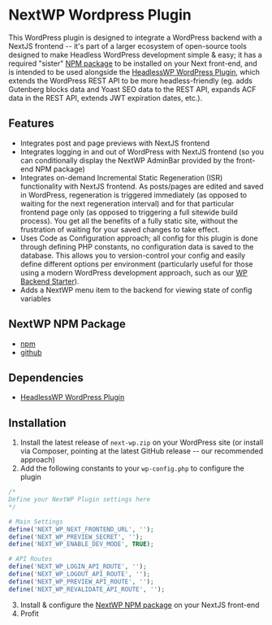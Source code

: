 # NextWP Wordpress Plugin
This WordPress plugin is designed to integrate a WordPress backend with a NextJS frontend -- it's part of a larger ecosystem of open-source tools designed to make Headless WordPress development simple & easy; it has a required "sister" [NPM package](https://github.com/cloak-labs/next-wp) to be installed on your Next front-end, and is intended to be used alongside the [HeadlessWP WordPress Plugin](https://github.com/cloak-labs/headless-wp-plugin), which extends the WordPress REST API to be more headless-friendly (eg. adds Gutenberg blocks data and Yoast SEO data to the REST API, expands ACF data in the REST API, extends JWT expiration dates, etc.).

## Features
- Integrates post and page previews with NextJS frontend
- Integrates logging in and out of WordPress with NextJS frontend (so you can conditionally display the NextWP AdminBar provided by the front-end NPM package)
- Integrates on-demand Incremental Static Regeneration (ISR) functionality with NextJS frontend. As posts/pages are edited and saved in WordPress, regeneration is triggered immediately (as opposed to waiting for the next regeneration interval) and for that particular frontend page only (as opposed to triggering a full sitewide build process). You get all the benefits of a fully static site, without the frustration of waiting for your saved changes to take effect.
- Uses Code as Configuration approach; all config for this plugin is done through defining PHP constants, no configuration data is saved to the database. This allows you to version-control your config and easily define different options per environment (particularly useful for those using a modern WordPress development approach, such as our [WP Backend Starter](https://github.com/cloak-labs/headless-wordpress-backend-starter)).
- Adds a NextWP menu item to the backend for viewing state of config variables

## NextWP NPM Package
- [npm](https://www.npmjs.com/package/next-wp)
- [github](https://github.com/cloak-labs/next-wp)

## Dependencies
- [HeadlessWP WordPress Plugin](https://github.com/cloak-labs/headless-wp-plugin)

## Installation
1. Install the latest release of `next-wp.zip` on your WordPress site (or install via Composer, pointing at the latest GitHub release -- our recommended approach)
2. Add the following constants to your `wp-config.php` to configure the plugin
```php
/* 
Define your NextWP Plugin settings here
*/

# Main Settings
define('NEXT_WP_NEXT_FRONTEND_URL', '');
define('NEXT_WP_PREVIEW_SECRET', '');
define('NEXT_WP_ENABLE_DEV_MODE', TRUE);

# API Routes
define('NEXT_WP_LOGIN_API_ROUTE', '');
define('NEXT_WP_LOGOUT_API_ROUTE', '');
define('NEXT_WP_PREVIEW_API_ROUTE', '');
define('NEXT_WP_REVALIDATE_API_ROUTE', '');
```
3. Install & configure the [NextWP NPM package](https://www.npmjs.com/package/next-wp) on your NextJS front-end
4. Profit
